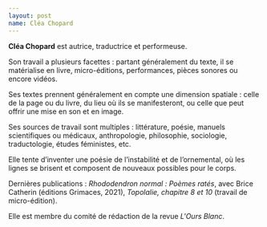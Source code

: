 ```yaml
---
layout: post
name: Cléa Chopard
---
```

**Cléa Chopard** est autrice, traductrice et performeuse. 

Son travail a plusieurs facettes : partant généralement du texte, il se matérialise en livre, micro-éditions, performances, pièces sonores ou encore vidéos. 

Ses textes prennent généralement en compte une dimension spatiale : celle de la page ou du livre, du lieu où ils se manifesteront, ou celle que peut offrir une mise en son et en image. 

Ses sources de travail sont multiples : littérature, poésie, manuels scientifiques ou médicaux, anthropologie, philosophie, sociologie, traductologie, études féministes, etc.

Elle tente d’inventer une poésie de l’instabilité et de l’ornemental, où les lignes se brisent et composent de nouveaux possibles pour le corps.

Dernières publications : *Rhododendron normal : Poèmes ratés*, avec Brice Catherin (éditions Grimaces, 2021), *Topolalie, chapitre 8 et 10* (travail de micro-édition).

Elle est membre du comité de rédaction de la revue *L'Ours Blanc*.